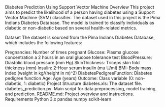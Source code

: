 Diabetes Prediction Using Support Vector Machine
Overview
This project aims to predict the likelihood of a person having diabetes using a Support Vector Machine (SVM) classifier. The dataset used in this project is the Pima Indians Diabetes Database. The model is trained to classify individuals as diabetic or non-diabetic based on several health-related metrics.

Dataset
The dataset is sourced from the Pima Indians Diabetes Database, which includes the following features:

Pregnancies: Number of times pregnant
Glucose: Plasma glucose concentration a 2 hours in an oral glucose tolerance test
BloodPressure: Diastolic blood pressure (mm Hg)
SkinThickness: Triceps skin fold thickness (mm)
Insulin: 2-Hour serum insulin (mu U/ml)
BMI: Body mass index (weight in kg/(height in m)^2)
DiabetesPedigreeFunction: Diabetes pedigree function
Age: Age (years)
Outcome: Class variable (0: non-diabetic, 1: diabetic)
Project Structure
diabetes.xls: The dataset file.
diabetes_prediction.py: Main script for data preprocessing, model training, and prediction.
README.md: Project overview and instructions.
Requirements
Python 3.x
pandas
numpy
scikit-learn

